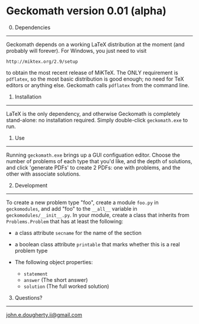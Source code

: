 Geckomath  version 0.01 (alpha)
===============================

0. Dependencies
---------------

Geckomath depends on a working LaTeX distribution at the moment (and probably
will forever).  For Windows, you just need to visit

    http://miktex.org/2.9/setup

to obtain the most recent release of MiKTeX.  The ONLY requirement is
`pdflatex`, so the most basic distribution is good enough; no need for TeX
editors or anything else.  Geckomath calls `pdflatex` from the command line.

1. Installation
---------------

LaTeX is the only dependency, and otherwise Geckomath is completely stand-alone:
no installation required.  Simply double-click `geckomath.exe` to run.

1. Use
------

Running `geckomath.exe` brings up a GUI configuation editor.  Choose the number
of problems of each type that you'd like, and the depth of solutions, and click
'generate PDFs' to create 2 PDFs: one with problems, and the other with
associate solutions.

2. Development
--------------

To create a new problem type "foo", create a module `foo.py` in `geckomodules`,
and add "foo" to the `__all__` variable in `geckomodules/__init__.py`.  In your
module, create a class that inherits from `Problems.Problem` that has at least
the following:

* a class attribute `secname` for the name of the section
* a boolean class attribute `printable` that marks whether this is a real problem type
* The following object properties:

    * `statement`
    * `answer` (The short answer)
    * `solution` (The full worked solution)

3. Questions?
-------------

john.e.dougherty.ii@gmail.com

